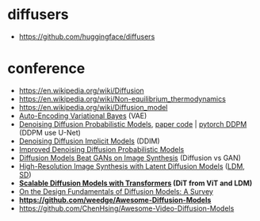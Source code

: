 # diffusers
- https://github.com/huggingface/diffusers

# conference
- https://en.wikipedia.org/wiki/Diffusion
- https://en.wikipedia.org/wiki/Non-equilibrium_thermodynamics
- https://en.wikipedia.org/wiki/Diffusion_model
- [Auto-Encoding Variational Bayes](https://arxiv.org/abs/1312.6114) (VAE)
- [Denoising Diffusion Probabilistic Models](https://arxiv.org/abs/2006.11239), [paper code](https://github.com/hojonathanho/diffusion) | [pytorch DDPM](https://github.com/lucidrains/denoising-diffusion-pytorch) (DDPM use U-Net)
- [Denoising Diffusion Implicit Models](https://github.com/ermongroup/ddim) (DDIM)
- [Improved Denoising Diffusion Probabilistic Models](https://github.com/openai/improved-diffusion) 
- [Diffusion Models Beat GANs on Image Synthesis](https://github.com/openai/guided-diffusion) (Diffusion vs GAN)
- [High-Resolution Image Synthesis with Latent Diffusion Models]() ([LDM](https://github.com/CompVis/latent-diffusion), [SD](https://github.com/weedge/stable-diffusion)) 
- **[Scalable Diffusion Models with Transformers](https://www.wpeebles.com/DiT) (DiT from ViT and LDM)**
- [On the Design Fundamentals of Diffusion Models: A Survey](https://arxiv.org/abs/2306.04542)
- **https://github.com/weedge/Awesome-Diffusion-Models**
- https://github.com/ChenHsing/Awesome-Video-Diffusion-Models